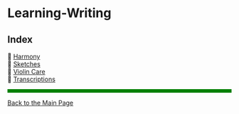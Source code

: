 # Learning-Writing

## Index 

🎼 [Harmony](/music/Harmony.md)  
🎺 [Sketches](/music/Sketches.md)  
🎻 [Violin Care](/music/Violins.md)  
🎼 [Transcriptions](/music/Transcript.md)  

<hr style="height:8px;border-width:0;color:green;background-color:green">

[Back to the Main Page](../index.md)

